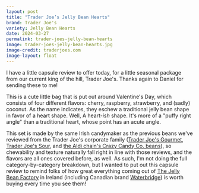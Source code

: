 ```yaml
---
layout: post
title: "Trader Joe’s Jelly Bean Hearts"
brand: Trader Joe's
variety: Jelly Bean Hearts
date: 2024-03-27
permalink: trader-joes-jelly-bean-hearts
image: trader-joes-jelly-bean-hearts.jpg
image-credit: traderjoes.com
image-layout: float
---
```



I have a little capsule review to offer today, for a little seasonal package
from our current king of the hill, Trader Joe's.
Thanks again to Daniel for sending these to me!

This is a cute little bag that is put out around Valentine's Day,
which consists of four different flavors: cherry, raspberry, strawberry,
and (sadly) coconut.
As the name indicates,
they eschew a traditional jelly bean shape in favor of a heart shape.
Well, A heart-_ish_ shape.
It's more of a "puffy right angle" than a traditional heart,
whose point has an acute angle.

This set is made by the same Irish candymaker as the previous beans
we've reviewed from the Trader Joe's corporate family
([Trader Joe's Gourmet](/trader-joes-gourmet-jelly-beans),
[Trader Joe's Sour](/trader-joes-sour-jelly-beans), and
[the Aldi chain's Crazy Candy Co. beans](crazy-candy-co-gourmet-jelly-beans)),
so chewability and texture naturally fall right in line with those reviews,
and the flavors are all ones covered before, as well.
As such, I'm not doing the full category-by-category breakdown,
but I wanted to put out this capsule review
to remind folks of how great everything coming out of
[The Jelly Bean Factory](https://thejellybeanfactory.com/) in Ireland
(including Canadian brand [Waterbridge](/waterbridge-gourmet-jelly-beans))
is worth buying every time you see them!
